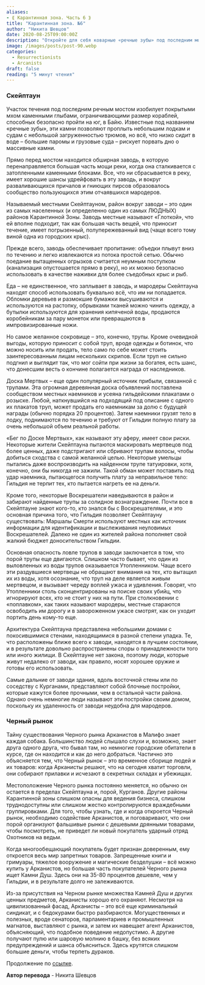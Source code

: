 ```yaml
---
aliases: 
- ⟪ Карантинная зона. Часть 6 ⟫
title: "Карантинная зона. №6"
author: "Никита Шевцов"
date: 2020-08-25T09:00:00Z
description: "Откройте для себя коварные «речные зубы» под последним мостом в Малифо, где могут безопасно пройти только маленькие лодки. Район окружен обширным водоворотом, который образует пресловутый район Скидроу, один из самых густонаселенных районов Карантинной зоны, где мародеры копаются в мусоре, а крысы свободно бродят."
image: /images/posts/post-90.webp
categories: 
  - Resurrectionists
  - Arcanists
draft: false
reading: "5 минут чтения"
---
```


### Скейптаун

Участок течения под последним речным мостом изобилует покрытыми мхом каменными глыбами, ограничивающими размер кораблей, способных безопасно пройти на юг, в Байю. Известные под названием «речные зубы», эти камни позволяют проплыть небольшим лодкам и судам с небольшой загруженностью трюмов, но всё, что низко сидит в воде – большие паромы и грузовые суда – рискует порвать дно о массивные камни.

Прямо перед мостом находится обширная заводь, в которую перенаправляется большая часть мощи реки, когда она сталкивается с затопленными каменными блоками. Все, что ни сбрасывается в реку, имеет хорошие шансы удрейфовать в эту заводь, и вокруг разваливающихся причалов и гниющих пирсов образовалось сообщество пользующихся этим отчаявшихся мародеров.

Называемый местными Скейптауном, район вокруг заводи – это один из самых населенных (и определенно один из самых ЛЮДНЫХ) районов Карантинной Зоны. Заводь местные называют «Глоткой», что ей вполне подходит, так как большая часть вещей, что приносит течение, имеет погрызенный, полупережеванный вид (чаще всего тому виной одна из городских крыс).

Прежде всего, заводь обеспечивает пропитание: объедки плывут вниз по течению и легко извлекаются из потока простой сетью. Обычно поедание вытащенных огрызков считается неумным поступком (канализация опустошается прямо в реку), но их можно безопасно использовать в качестве наживки для более съедобных крыс и рыб.

Еда – не единственное, что заплывает в заводь, и мародеры Скейптауна находят способ использовать буквально всё, что им ни попадается. Обломки деревьев и размокшие бумажки высушиваются и используются на растопку, обрывками тканей можно чинить одежду, а бутылки используются для хранения кипяченой воды, продаются коробейникам за пару монеток или превращаются в импровизированные ножи.

Но самое желанное сокровище – это, конечно, трупы. Кроме очевидной выгоды, которую приносит с собой труп, вроде одежды и ботинок, что можно носить или продать, тело само по себе может стоить заинтересованным лицам нескольких скрипов. Если труп не сильно подгнил и выглядит так, что мог сойти при жизни за богатея, есть шанс, что донесшим весть о кончине полагается награда от наследников.

Доска Мертвых – еще один популярный источник прибыли, связанной с трупами. Эта огромная деревянная доска объявлений поставлена сообществом местных наемников и усеяна гильдейскими плакатами о розыске. Любой, наткнувшийся на подходящий под описание с одного их плакатов труп, может продать его наемникам за долю с будущей награды (обычно порядка 20 процентов). Затем наемники грузят тело в лодку, поднимаются по течению и требуют от Гильдии полную плату за очень небольшой объем реальной работы.

«Бег по Доске Мертвых», как называют эту аферу, имеет свои риски. Некоторые жители Скейптауна пытаются маскировать мертвецов под более ценных, даже подстригают или сбривают трупам волосы, чтобы добиться сходства с самой желанной целью. Некоторые умельцы пытались даже воспроизводить на найденном трупе татуировки, хотя, конечно, они бы никогда не зажили. Такой обман может поставить под удар наемника, пытающегося получить плату за неправильное тело: Гильдия не терпит тех, кто пытается нагреть ее на деньги.

Кроме того, некоторые Воскрешатели наведываются в район и забирают найденные трупы за солидное вознаграждение. Почти все в Скейптауне знают кого-то, кто знался бы с Воскрешателями, и это основная причина того, что Гильдия позволяет Скейптауну существовать: Маршалы Смерти используют местных как источник информации для идентификации и выслеживания неуловимых Воскрешателей. Далеко не один из жителей района пополняет свой жалкий бюджет доносительством Гильдии.

Основная опасность ловле трупов в заводи заключается в том, что порой трупы еще двигаются. Слишком часто бывает, что один из выловленных из воды трупов оказывается Утопленником. Чаще всего эти раздувшиеся мертвецы не обращают внимания на тех, кто вытащил их из воды, хотя осознание, что труп на деле является живым мертвецом, и вызывает череду воплей ужаса и удивления. Говорят, что Утопленники столь сконцентрированы на поиске своих убийц, что игнорируют всех, кто не стоит у них на пути. При столкновении с «поплавком», как таких называют мародеры, местные стараются освободить им дорогу и в завороженном ужасе смотрят, как он уходит портить день кому-то еще.

Архитектура Скейптауна представлена небольшими домами с покосившимися стенами, находящимися в разной степени упадка. Те, что расположены ближе всего к заводи, находятся в лучшем состоянии, и в результате довольно распространены споры о принадлежности того или иного жилищи. В Скейптауне нет закона, поэтому люди, которые живут недалеко от заводи, как правило, носят хорошее оружие и готовы его использовать.

Самые дальние от заводи здания, вдоль восточной стены или по соседству с Курганами, представляют собой блочные постройки, которые кажутся более прочными, чем в остальной части района. Однако очень немногие люди называют эти постройки своим домом, поскольку их удаленность от заводи неудобна для мародеров.


### Черный рынок

Тайну существования Черного рынка Арканистов в Малифо знает каждая собака. Большинство людей слышало слухи и, возможно, знает друга одного друга, что бывал там, но немногие городские обитатели в курсе, где он находится и как до него добраться. Частично это объясняется тем, что Черный рынок – это временное сборище людей и их товаров: когда Арканисты решают, что на сегодня хватит торговли, они собирают прилавки и исчезают в секретных складах и убежищах.

Местоположение Черного рынка постоянно меняется, но обычно он остается в пределах Скейптауна и, порой, Курганов. Другие районы Карантинной зоны слишком опасны для ведения бизнеса, слишком труднодоступны или слишком жестко контролируются враждебными группировками. Для того, чтобы узнать, где и когда откроется Черный рынок, необходимо содействие Арканистов, и поговаривают, что они порой организуют фальшивые рынки с дешевыми дрянными товарами, чтобы посмотреть, не приведет ли новый покупатель ударный отряд Охотников на ведьм.

Когда многообещающий покупатель будет признан доверенным, ему откроется весь мир запретных товаров. Запрещенные книги и гримуары, тяжелое вооружение и магические безделушки – всё можно купить у Арканистов, но большая часть покупателей Черного рынка ищет Камни Душ. Здесь они на 35-80 процентов дешевле, чем у Гильдии, и в результате долго не залеживаются.

Из-за присутствия на Черном рынке множества Камней Душ и других ценных предметов, Арканисты хорошо его охраняют. Несмотря на цивилизованный фасад, Арканисты – это всё еще криминальный синдикат, и с бедокурами быстро разбираются. Могущественных и полезных, вроде сенаторов, парламентариев и промышленных магнатов, выставляют с рынка, и затем их навещает агент Арканистов, объясняющий, что подобное поведение недопустимо. А другие получают пулю или шаровую молнию в башку, без всяких предупреждений и шанса объясниться. Здесь крутятся слишком большие деньги, чтобы терпеть дураков.


Продолжение по [ссылке](http://malifaux.vercel.app/posts/post-90).


**Автор перевода** - Никита Шевцов
